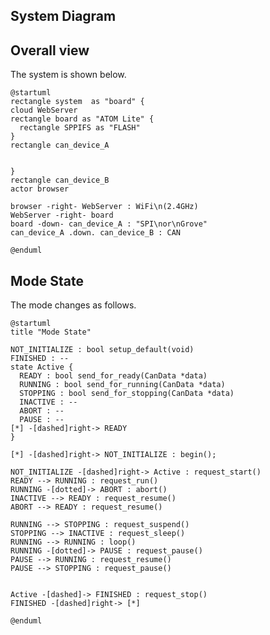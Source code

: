 ## System Diagram

<link href='https://raw.githubusercontent.com/MaSiRoProjectOSS/CANDataViewer/master/doc/style.css' rel='stylesheet' type='text/css' media='all'>


## Overall view

The system is shown below.

```plantuml
@startuml
rectangle system  as "board" {
cloud WebServer
rectangle board as "ATOM Lite" {
  rectangle SPPIFS as "FLASH"
}
rectangle can_device_A


}
rectangle can_device_B
actor browser

browser -right- WebServer : WiFi\n(2.4GHz)
WebServer -right- board
board -down- can_device_A : "SPI\nor\nGrove"
can_device_A .down. can_device_B : CAN

@enduml
```

## Mode State

The mode changes as follows.

```plantuml
@startuml
title "Mode State"

NOT_INITIALIZE : bool setup_default(void)
FINISHED : --
state Active {
  READY : bool send_for_ready(CanData *data)
  RUNNING : bool send_for_running(CanData *data)
  STOPPING : bool send_for_stopping(CanData *data)
  INACTIVE : --
  ABORT : --
  PAUSE : --
[*] -[dashed]right-> READY
}

[*] -[dashed]right-> NOT_INITIALIZE : begin();

NOT_INITIALIZE -[dashed]right-> Active : request_start()
READY --> RUNNING : request_run()
RUNNING -[dotted]-> ABORT : abort()
INACTIVE --> READY : request_resume()
ABORT --> READY : request_resume()

RUNNING --> STOPPING : request_suspend()
STOPPING --> INACTIVE : request_sleep()
RUNNING --> RUNNING : loop()
RUNNING -[dotted]-> PAUSE : request_pause()
PAUSE --> RUNNING : request_resume()
PAUSE --> STOPPING : request_pause()


Active -[dashed]-> FINISHED : request_stop()
FINISHED -[dashed]right-> [*]

@enduml
```
